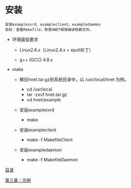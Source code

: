 # 安装


```
安装examplesvrd、exampleclient、exampledaemon
目标：查看Makefile，熟悉HNET框架编译依赖文件。
```

* 环境最低要求

    * Linux2.6.x（Linux2.4.x + epoll补丁）

    * g++ (GCC) 4.8.x

* make

    * 解压hnet.tar.gz到系统目录中，以 /usr/local/hnet 为例。
        * cd /usr/local
        * tar -zxvf hnet.tar.gz
        * cd hnet/example

    * 安装examplesvrd
        * make

    * 安装exampleclient
        * make -f MakefileClient

    * 安装exampledaemon
        * make -f MakefileDaemon


[目录](../SUMMARY.md)

[第三章：示例](../example/README.md)
